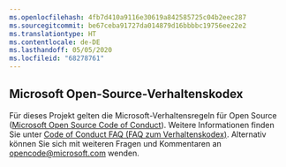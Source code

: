 ```yaml
---
ms.openlocfilehash: 4fb7d410a9116e30619a842585725c04b2eec287
ms.sourcegitcommit: be67ceba91727da014879d16bbbbc19756ee22e2
ms.translationtype: HT
ms.contentlocale: de-DE
ms.lasthandoff: 05/05/2020
ms.locfileid: "68278761"
---
```

## <a name="microsoft-open-source-code-of-conduct"></a>Microsoft Open-Source-Verhaltenskodex
Für dieses Projekt gelten die Microsoft-Verhaltensregeln für Open Source ([Microsoft Open Source Code of Conduct](https://opensource.microsoft.com/codeofconduct/)).
Weitere Informationen finden Sie unter [Code of Conduct FAQ (FAQ zum Verhaltenskodex)](https://opensource.microsoft.com/codeofconduct/faq/). Alternativ können Sie sich mit weiteren Fragen und Kommentaren an [opencode@microsoft.com](mailto:opencode@microsoft.com) wenden.